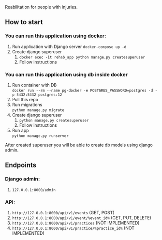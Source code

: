 Reabilitation for people with injuries.

## How to start

### You can run this application using docker:
1. Run application with Django server
    ```docker-compose up -d```
2. Create django superuser  
    1. ```docker exec -it rehab_app python manage.py createsuperuser```
    2. Follow instructions

### You can run this application using db inside docker
1. Run container with DB  
    ```docker run --rm --name pg-docker -e POSTGRES_PASSWORD=postgres -d -p 5432:5432 postgres:12```
2. Pull this repo
3. Run migrations  
    ```python manage.py migrate```
4. Create django superuser  
    1. ```python manage.py createsuperuser```
    2. Follow instructions
5. Run app  
    ```python manage.py runserver```

After created superuser you will be able to create db models using django admin.

## Endpoints

### Django admin:
1. ```127.0.0.1:8000/admin```

### API:  
1. ```http://127.0.0.1:8000/api/v1/events``` (GET, POST)
2. ```http://127.0.0.1:8000/api/v1/event/%event_id%``` (GET, PUT, DELETE)
3. ```http://127.0.0.1:8000/api/v1/practices``` (NOT IMPLEMENTED)
4. ```http://127.0.0.1:8000/api/v1/practice/%practice_id%``` (NOT IMPLEMENTED)
    